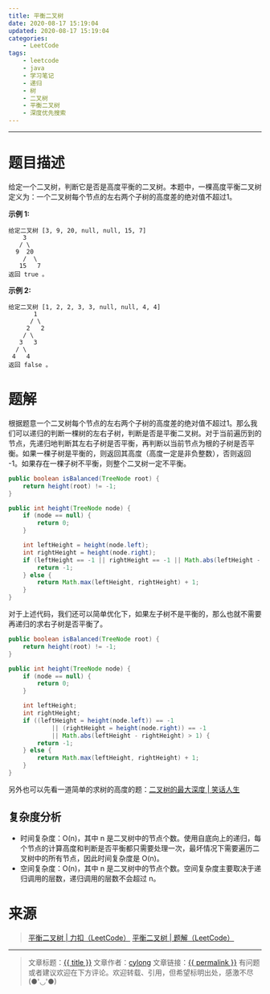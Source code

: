 ```yaml
---
title: 平衡二叉树
date: 2020-08-17 15:19:04
updated: 2020-08-17 15:19:04
categories:
    - LeetCode
tags:
    - leetcode
    - java
    - 学习笔记
    - 递归
    - 树
    - 二叉树
    - 平衡二叉树
    - 深度优先搜索
---
```

---

# 题目描述

给定一个二叉树，判断它是否是高度平衡的二叉树。本题中，一棵高度平衡二叉树定义为：一个二叉树每个节点的左右两个子树的高度差的绝对值不超过1。

**示例 1:**
```
给定二叉树 [3, 9, 20, null, null, 15, 7]
    3
   / \
  9  20
    /  \
   15   7
返回 true 。
```

**示例 2:**
```
给定二叉树 [1, 2, 2, 3, 3, null, null, 4, 4]
       1
      / \
     2   2
    / \
   3   3
  / \
 4   4
返回 false 。
```

<!-- more -->

# 题解

根据题意一个二叉树每个节点的左右两个子树的高度差的绝对值不超过1。那么我们可以递归的判断一棵树的左右子树，判断是否是平衡二叉树。对于当前遍历到的节点，先递归地判断其左右子树是否平衡，再判断以当前节点为根的子树是否平衡。如果一棵子树是平衡的，则返回其高度（高度一定是非负整数），否则返回 -1。如果存在一棵子树不平衡，则整个二叉树一定不平衡。

```java
public boolean isBalanced(TreeNode root) {
    return height(root) != -1;
}

public int height(TreeNode node) {
    if (node == null) {
        return 0;
    }

    int leftHeight = height(node.left);
    int rightHeight = height(node.right);
    if (leftHeight == -1 || rightHeight == -1 || Math.abs(leftHeight - rightHeight) > 1) {
        return -1;
    } else {
        return Math.max(leftHeight, rightHeight) + 1;
    }
}
```

对于上述代码，我们还可以简单优化下，如果左子树不是平衡的，那么也就不需要再递归的求右子树是否平衡了。

```java
public boolean isBalanced(TreeNode root) {
    return height(root) != -1;
}

public int height(TreeNode node) {
    if (node == null) {
        return 0;
    }

    int leftHeight;
    int rightHeight;
    if ((leftHeight = height(node.left)) == -1
            || (rightHeight = height(node.right)) == -1
            || Math.abs(leftHeight - rightHeight) > 1) {
        return -1;
    } else {
        return Math.max(leftHeight, rightHeight) + 1;
    }
}
```

另外也可以先看一道简单的求树的高度的题：[二叉树的最大深度 | 笑话人生][3]

## 复杂度分析

* 时间复杂度：O(n)，其中 n 是二叉树中的节点个数。使用自底向上的递归，每个节点的计算高度和判断是否平衡都只需要处理一次，最坏情况下需要遍历二叉树中的所有节点，因此时间复杂度是 O(n)。
* 空间复杂度：O(n)，其中 n 是二叉树中的节点个数。空间复杂度主要取决于递归调用的层数，递归调用的层数不会超过 n。

# 来源

> [平衡二叉树 | 力扣（LeetCode）][1]
> [平衡二叉树 | 题解（LeetCode）][2]

---

> 文章标题：<a href='{{ permalink }}' title='{{ title }}' >{{ title }}</a>
> 文章作者：[cylong](http://www.cylong.com/about/ "cylong")
> 文章链接：<a href='{{ permalink }}' title='{{ title }}' >{{ permalink }}</a>
> 有问题或者建议欢迎在下方评论。欢迎转载、引用，但希望标明出处，感激不尽(●'◡'●)

[1]: https://leetcode-cn.com/problems/balanced-binary-tree/ "平衡二叉树 | 力扣（LeetCode）"
[2]: https://leetcode-cn.com/problems/balanced-binary-tree/solution/ping-heng-er-cha-shu-by-leetcode-solution/ "平衡二叉树 | 题解（LeetCode）"
[3]: /blog/2020/07/28/maximum-depth-of-binary-tree/
